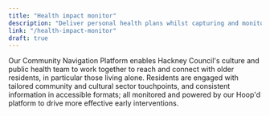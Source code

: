 ```yaml
---
title: "Health impact monitor"
description: "Deliver personal health plans whilst capturing and monitoring service, property and place based impact."
link: "/health-impact-monitor"
draft: true
---
```


Our Community Navigation Platform enables Hackney Council's culture and public health team to work together to reach and connect with older residents, in particular those living alone. Residents are engaged with tailored community and cultural sector touchpoints, and consistent information in accessible formats; all monitored and powered by our Hoop'd platform to drive more effective early interventions.